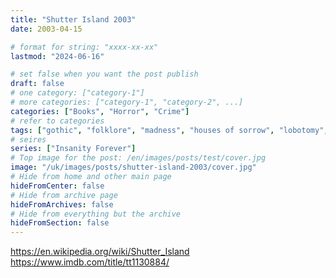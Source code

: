 ```yaml
---
title: "Shutter Island 2003"
date: 2003-04-15

# format for string: "xxxx-xx-xx"
lastmod: "2024-06-16"

# set false when you want the post publish
draft: false
# one category: ["category-1"]
# more categories: ["category-1", "category-2", ...]
categories: ["Books", "Horror", "Crime"]
# refer to categories
tags: ["gothic", "folklore", "madness", "houses of sorrow", "lobotomy", "isolation"]
# seires
series: ["Insanity Forever"]
# Top image for the post: /en/images/posts/test/cover.jpg
image: "/uk/images/posts/shutter-island-2003/cover.jpg"
# Hide from home and other main page
hideFromCenter: false
# Hide from archive page
hideFromArchives: false
# Hide from everything but the archive
hideFromSection: false
---
```

https://en.wikipedia.org/wiki/Shutter_Island
https://www.imdb.com/title/tt1130884/
<!--more-->